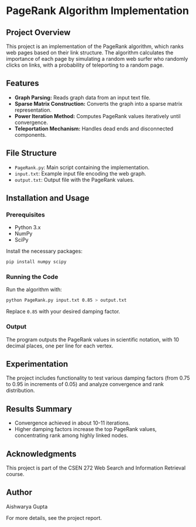 # PageRank Algorithm Implementation

## Project Overview
This project is an implementation of the PageRank algorithm, which ranks web pages based on their link structure. The algorithm calculates the importance of each page by simulating a random web surfer who randomly clicks on links, with a probability of teleporting to a random page.

## Features
- **Graph Parsing:** Reads graph data from an input text file.
- **Sparse Matrix Construction:** Converts the graph into a sparse matrix representation.
- **Power Iteration Method:** Computes PageRank values iteratively until convergence.
- **Teleportation Mechanism:** Handles dead ends and disconnected components.

## File Structure
- `PageRank.py`: Main script containing the implementation.
- `input.txt`: Example input file encoding the web graph.
- `output.txt`: Output file with the PageRank values.

## Installation and Usage

### Prerequisites
- Python 3.x
- NumPy
- SciPy

Install the necessary packages:
```bash
pip install numpy scipy
```

### Running the Code
Run the algorithm with:
```bash
python PageRank.py input.txt 0.85 > output.txt
```
Replace `0.85` with your desired damping factor.

### Output
The program outputs the PageRank values in scientific notation, with 10 decimal places, one per line for each vertex.

## Experimentation
The project includes functionality to test various damping factors (from 0.75 to 0.95 in increments of 0.05) and analyze convergence and rank distribution.

## Results Summary
- Convergence achieved in about 10-11 iterations.
- Higher damping factors increase the top PageRank values, concentrating rank among highly linked nodes.

## Acknowledgments
This project is part of the CSEN 272 Web Search and Information Retrieval course.

## Author
Aishwarya Gupta

For more details, see the project report.

